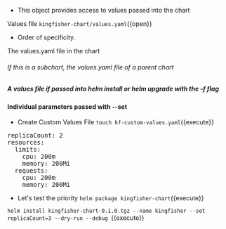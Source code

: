 - This object provides access to values passed into the chart

Values file `kingfisher-chart/values.yaml`{{open}}

- Order of specificity.

The values.yaml file in the chart
###### If this is a subchart, the values.yaml file of a parent chart
##### A values file if passed into helm install or helm upgrade with the -f flag
#### Individual parameters passed with --set

- Create Custom Values File
`touch kf-custom-values.yaml`{{execute}}

<pre class="file" data-filename="kf-custom-values.yaml" data-target="replace">
replicaCount: 2
resources:
  limits:
    cpu: 200m
    memory: 200Mi
  requests:
    cpu: 200m
    memory: 200Mi
</pre>

- Let's test the priority
`helm package kingfisher-chart`{{execute}}

`helm install kingfisher-chart-0.1.0.tgz --name kingfisher --set replicaCount=3 --dry-run --debug `{{execute}}
